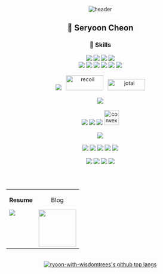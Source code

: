 <div align="center">

  ![header](https://capsule-render.vercel.app/api?type=waving&color=auto&height=200&section=header&text=Ryoon.with.wisdomtrees✨&fontSize=48)

</div>

<div align="center">

  ## 🙋 Seryoon Cheon



</div>

<div align="center">

  ### 📕 Skills

<div>
  <img src="https://img.shields.io/badge/JavaScript-F7DF1E?style=for-the-badge&logo=javascript&logoColor=black" />
  <img src="https://img.shields.io/badge/TypeScript-007ACC?style=for-the-badge&logo=typescript&logoColor=white" />
  <img src="https://img.shields.io/badge/React-20232A?style=for-the-badge&logo=react&logoColor=61DAFB" />
  <img src="https://img.shields.io/badge/Node.js-43853D?style=for-the-badge&logo=node.js&logoColor=white" />
</div>
<div>
  <img src="https://img.shields.io/badge/Java-ED8B00?style=for-the-badge&logo=openjdk&logoColor=white" />
  <img src="https://img.shields.io/badge/Python-3776AB?style=for-the-badge&logo=python&logoColor=white" />
  <img src="https://img.shields.io/badge/jQuery-0769AD?style=for-the-badge&logo=jquery&logoColor=white" />
  <img src="https://img.shields.io/badge/HTML5-E34F26?style=for-the-badge&logo=html5&logoColor=white" />
  <img src="https://img.shields.io/badge/CSS3-1572B6?style=for-the-badge&logo=css3&logoColor=white" />
  <img src="https://img.shields.io/badge/Sass-CC6699?style=for-the-badge&logo=sass&logoColor=white" />
</div>
</br>

<div align="center">
  <img src="https://img.shields.io/badge/Redux-593D88?style=for-the-badge&logo=redux&logoColor=white" /> &nbsp;
<img src="https://recoiljs.org/ko/img/logo.svg" width="100" height="40" alt="recoil" /> &nbsp;
  <img src="https://seeklogo.com/images/J/jotai-logo-166D85BB22-seeklogo.com.png" width="100" height="30" alt="jotai" />
</div>
  </br>
<div>
  <img src="https://img.shields.io/badge/Spring-6DB33F?style=for-the-badge&logo=spring&logoColor=white" />
</div>
  </br>
<div>
  <img src="https://img.shields.io/badge/MySQL-00000F?style=for-the-badge&logo=mysql&logoColor=white" />
  <img src="https://img.shields.io/badge/MongoDB-4EA94B?style=for-the-badge&logo=mongodb&logoColor=white" />
  <img src="https://img.shields.io/badge/Oracle-F80000?style=for-the-badge&logo=Oracle&logoColor=white" />
    <img src="https://github.com/ryoon-with-wisdomtrees/ryoon-with-wisdomtrees/assets/53728519/4d48c1bc-03a4-495b-9cce-fb26080a842d" height="40" alt="convex"  />
</div> 
    </br>
<div>
 <img src="https://img.shields.io/badge/React_Native-20232A?style=for-the-badge&logo=react&logoColor=61DAFB" />
</div>
    </br>
<div>
  <img src="https://img.shields.io/badge/Tailwind_CSS-38B2AC?style=for-the-badge&logo=tailwind-css&logoColor=white" />
  <img src="https://img.shields.io/badge/styled--components-DB7093?style=for-the-badge&logo=styled-components&logoColor=white" />
  <img src="https://img.shields.io/badge/Material--UI-0081CB?style=for-the-badge&logo=material-" />
  <img src="https://img.shields.io/badge/Figma-F24E1E?style=for-the-badge&logo=figma&logoColor=white" />
  <img src="https://img.shields.io/badge/Canva-%2300C4CC.svg?&style=for-the-badge&logo=Canva&logoColor=white" />
</div>
  </br>
<div>
  <img src="https://img.shields.io/badge/Heroku-430098?style=for-the-badge&logo=heroku&logoColor=white" />
  <img src="https://img.shields.io/badge/Vercel-000000?style=for-the-badge&logo=vercel&logoColor=white" />
  <img src="https://img.shields.io/badge/Amazon_AWS-232F3E?style=for-the-badge&logo=amazon-aws&logoColor=white" />
  <img src="https://img.shields.io/badge/Google_Cloud-4285F4?style=for-the-badge&logo=google-cloud&logoColor=white" />
</div>

  </br>  </br>

<div align="center">
<table>
  <tr align="left">
  <td valign="top">
  <p style="font-weight:700">Resume</p>
  <a href="https://seryoon-bibana-cheon.vercel.app/resume">
    <img src="https://img.shields.io/badge/Notion-000000?style=flat-square&logo=Notion&logoColor=white&link=https://seryoon-bibana-cheon.vercel.app/resume"/>
  </a>
  </td> 
    <td align="center">
  <p>Blog</p>
  <a href="https://seryoon-bibana-cheon.vercel.app/">
    <img width="100" height="100" src="https://www.notion.so/image/https%3A%2F%2Fprod-files-secure.s3.us-west-2.amazonaws.com%2F056ff9f5-a9ef-486f-8acb-9eef51d06a2d%2F5c50f2a3-2565-4736-a990-e5299647e88c%2Fnotion-avatar.png?table=block&id=3cd9ce9f-dd74-46df-8d1d-c55690d1ec77&t=3cd9ce9f-dd74-46df-8d1d-c55690d1ec77?style=flat-square&link=https://seryoon-bibana-cheon.vercel.app/"/>
  </a>
  </td> 
  </tr>
  
</table>
</div>

<br>

<div align="center">
  <a href="https://github.com/anuraghazra/github-readme-stats">
    <img align="center" src="https://github-readme-stats.anuraghazra1.vercel.app/api/top-langs/?username=ryoon-with-wisdomtrees&layout=compact" alt="ryoon-with-wisdomtrees's github top langs" />
  </a>  
<div>
